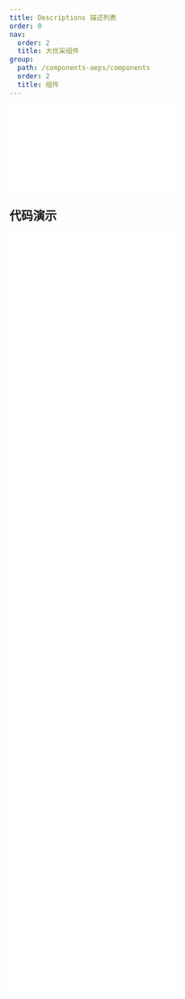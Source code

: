 ```yaml
---
title: Descriptions 描述列表
order: 0
nav:
  order: 2
  title: 大优采组件
group:
  path: /components-aeps/components
  order: 2
  title: 组件
---
```


<div>
<embed src="@docs-common/descriptions/index.md"></embed>
</div>
        
## 代码演示

<Row gutter=8>

  <Col span=24>
    
  <div class="code-box"><embed src="@abiz-rc-aeps/descriptions/demo/basic-descriptions-aeps.md"></embed></div>
          
  <div class="code-box"><embed src="@abiz-rc-aeps/descriptions/demo/border-descriptions-aeps.md"></embed></div>
          
  <div class="code-box"><embed src="@abiz-rc-aeps/descriptions/demo/responsive-descriptions-aeps.md"></embed></div>
          
  <div class="code-box"><embed src="@abiz-rc-aeps/descriptions/demo/size-descriptions-aeps.md"></embed></div>
          
  <div class="code-box"><embed src="@abiz-rc-aeps/descriptions/demo/style-descriptions-aeps.md"></embed></div>
          
  <div class="code-box"><embed src="@abiz-rc-aeps/descriptions/demo/text-descriptions-aeps.md"></embed></div>
          
  <div class="code-box"><embed src="@abiz-rc-aeps/descriptions/demo/vertical-border-descriptions-aeps.md"></embed></div>
          
  <div class="code-box"><embed src="@abiz-rc-aeps/descriptions/demo/vertical-descriptions-aeps.md"></embed></div>
          
  </Col>
          
</Row>
        
<div><embed src="@docs-common/descriptions/index-api.md"></embed><div>
        